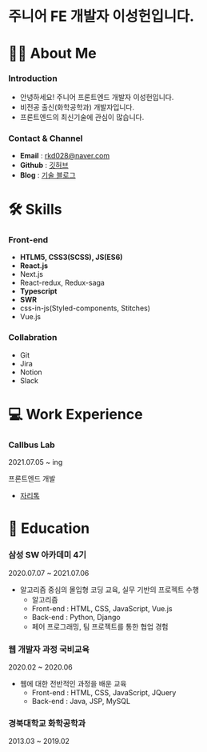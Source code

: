 # 주니어 FE 개발자 이성헌입니다.

# 🙋‍♂️ About Me

### Introduction

- 안녕하세요! 주니어 프론트엔드 개발자 이성헌입니다.
- 비전공 출신(화학공학과) 개발자입니다.
- 프론트엔드의 최신기술에 관심이 많습니다.

### Contact & Channel

- **Email** : rkd028@naver.com
- **Github** : [깃허브](https://github.com/Lee-sungheon)
- **Blog** : [기술 블로그](https://velog.io/@rkd028)

# 🛠️ Skills

### Front-end

- **HTLM5, CSS3(SCSS), JS(ES6)**
- **React.js**
- Next.js
- React-redux, Redux-saga
- **Typescript**
- **SWR**
- css-in-js(Styled-components, Stitches)
- Vue.js

### Collabration

- Git
- Jira
- Notion
- Slack

# 💻 Work Experience

### Callbus Lab

2021.07.05 ~ ing

프론트엔드 개발
- [자리톡](https://zaritalk.com)


# 📖 Education


### 삼성 SW 아카데미 4기

2020.07.07 ~ 2021.07.06

- 알고리즘 중심의 몰입형 코딩 교육, 실무 기반의 프로젝트 수행
    - 알고리즘
    - Front-end : HTML, CSS, JavaScript, Vue.js
    - Back-end : Python, Django
    - 페어 프로그래밍, 팀 프로젝트를 통한 협업 경험

### 웹 개발자 과정 국비교육

2020.02 ~ 2020.06

- 웹에 대한 전반적인 과정을 배운 교육
  - Front-end : HTML, CSS, JavaScript, JQuery
  - Back-end : Java, JSP, MySQL

### 경북대학교 화학공학과

2013.03 ~ 2019.02
